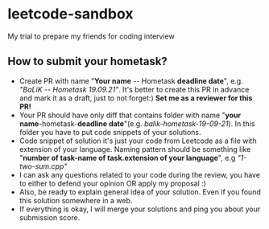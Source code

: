 # leetcode-sandbox
My trial to prepare my friends for coding interview


## How to submit your hometask?
- Create PR with name "**Your name** -- Hometask **deadline date**", e.g. _"BaLiK -- Hometask 19.09.21"_. It's better to create this PR in advance and mark it as a draft, just to not forget:) **Set me as a reviewer for this PR!**
- Your PR should have only diff that contains folder with name "**your name**-hometask-**deadline date**"(e.g. _balik-hometask-19-09-21_). In this folder you have to put code snippets of your solutions.
- Code snippet of solution it's just your code from Leetcode as a file with extension of your language. Naming pattern should be something like "**number of task-name of task.extension of your language**", e.g _"1-two-sum.cpp"_
- I can ask any questions related to your code during the review, you have to either to defend your opinion OR apply my proposal :)
- Also, be ready to explain general idea of your solution. Even if you found this solution somewhere in a web.
- If everything is okay, I will merge your solutions and ping you about your submission score.

